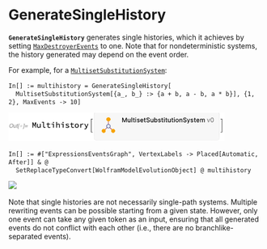 # GenerateSingleHistory

**`GenerateSingleHistory`** generates single histories, which it achieves by setting
[`MaxDestroyerEvents`](MaxDestroyerEvents.md) to one. Note that for nondeterministic systems, the history generated may
depend on the event order.

For example, for a [`MultisetSubstitutionSystem`](/Documentation/Systems/MultisetSubstitutionSystem.md):

```wl
In[] := multihistory = GenerateSingleHistory[
  MultisetSubstitutionSystem[{a_, b_} :> {a + b, a - b, a * b}], {1, 2}, MaxEvents -> 10]
```

<img src="/Documentation/Images/MultisetMultihistory.png" width="426.6">

```wl
In[] := #["ExpressionsEventsGraph", VertexLabels -> Placed[Automatic, After]] & @
  SetReplaceTypeConvert[WolframModelEvolutionObject] @ multihistory
```

<img src="/Documentation/Images/GenerateSingleHistoryExample.png" width="478.2">

Note that single histories are not necessarily single-path systems. Multiple rewriting events can be possible starting
from a given state. However, only one event can take any given token as an input, ensuring that all generated events do
not conflict with each other (i.e., there are no branchlike-separated events).
